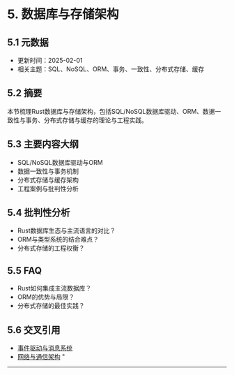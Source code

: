 ﻿# 5. 数据库与存储架构

## 5.1 元数据

- 更新时间：2025-02-01
- 相关主题：SQL、NoSQL、ORM、事务、一致性、分布式存储、缓存

## 5.2 摘要

本节梳理Rust数据库与存储架构，包括SQL/NoSQL数据库驱动、ORM、数据一致性与事务、分布式存储与缓存的理论与工程实践。

## 5.3 主要内容大纲

- SQL/NoSQL数据库驱动与ORM
- 数据一致性与事务机制
- 分布式存储与缓存架构
- 工程案例与批判性分析

## 5.4 批判性分析

- Rust数据库生态与主流语言的对比？
- ORM与类型系统的结合难点？
- 分布式存储的工程权衡？

## 5.5 FAQ

- Rust如何集成主流数据库？
- ORM的优势与局限？
- 分布式存储的最佳实践？

## 5.6 交叉引用

- [事件驱动与消息系统](./04_event_driven_messaging.md)
- [网络与通信架构](./06_network_communication.md)
"

---

